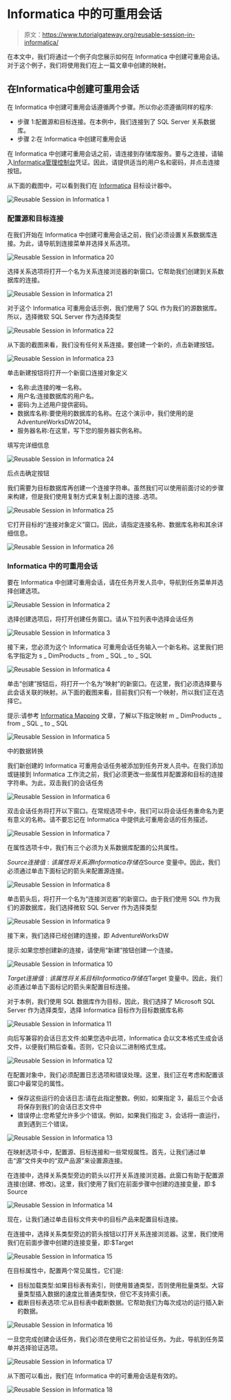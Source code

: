 # Informatica 中的可重用会话

> 原文：<https://www.tutorialgateway.org/reusable-session-in-informatica/>

在本文中，我们将通过一个例子向您展示如何在 Informatica 中创建可重用会话。对于这个例子，我们将使用我们在上一篇文章中创建的映射。

## 在Informatica中创建可重用会话

在 Informatica 中创建可重用会话遵循两个步骤。所以你必须遵循同样的程序:

*   步骤 1:配置源和目标连接。在本例中，我们连接到了 SQL Server 关系数据库。
*   步骤 2:在 Informatica 中创建可重用会话

在 Informatica 中创建可重用会话之前，请连接到存储库服务。要与之连接，请输入[Informatica管理控制台](https://www.tutorialgateway.org/informatica-admin-console/)凭证。因此，请提供适当的用户名和密码，并点击连接按钮。

从下面的截图中，可以看到我们在 [Informatica](https://www.tutorialgateway.org/informatica/) 目标设计器中。

![Reusable Session in Informatica 1](img/a8378d85f9e6e192ae3f1633352663b5.png)

### 配置源和目标连接

在我们开始在 Informatica 中创建可重用会话之前，我们必须设置关系数据库连接。为此，请导航到连接菜单并选择关系选项。

![Reusable Session in Informatica 20](img/e14acd2e5010a85d6d86957deb7215ec.png)

选择关系选项将打开一个名为关系连接浏览器的新窗口。它帮助我们创建到关系数据库的连接。

![Reusable Session in Informatica 21](img/909ae683ca62952610434a3bb90d578f.png)

对于这个 Informatica 可重用会话示例，我们使用了 SQL 作为我们的源数据库。所以，选择微软 SQL Server 作为选择类型

![Reusable Session in Informatica 22](img/7d9b0c743d1ccb8a86b57f9e2939b834.png)

从下面的截图来看，我们没有任何关系连接。要创建一个新的，点击新建按钮。

![Reusable Session in Informatica 23](img/5fffe7075d9f48e311ff02b7fda7663c.png)

单击新建按钮将打开一个新窗口连接对象定义

*   名称:此连接的唯一名称。
*   用户名:连接数据库的用户名。
*   密码:为上述用户提供密码。
*   数据库名称:要使用的数据库的名称。在这个演示中，我们使用的是 AdventureWorksDW2014。
*   服务器名称:在这里，写下您的服务器实例名称。

填写完详细信息

![Reusable Session in Informatica 24](img/9fef01c54c6c67fc278c84de3f38f25c.png)

后点击确定按钮

我们需要为目标数据库再创建一个连接字符串。虽然我们可以使用前面讨论的步骤来构建，但是我们使用复制方式来复制上面的连接..选项。

![Reusable Session in Informatica 25](img/f23231cd0fcd973521f74dfb10d63aad.png)

它打开目标的“连接对象定义”窗口。因此，请指定连接名称、数据库名称和其余详细信息。

![Reusable Session in Informatica 26](img/137a77ed79eae811043cff3f2e21e078.png)

### Informatica 中的可重用会话

要在 Informatica 中创建可重用会话，请在任务开发人员中，导航到任务菜单并选择创建选项。

![Reusable Session in Informatica 2](img/8c7084aac28b4888321a95bffee6e8b8.png)

选择创建选项后，将打开创建任务窗口。请从下拉列表中选择会话任务

![Reusable Session in Informatica 3](img/6e722614a6f803aa874853ba335ac5f6.png)

接下来，您必须为这个 Informatica 可重用会话任务输入一个新名称。这里我们把名字指定为 s _ DimProducts _ from _ SQL _ to _ SQL

![Reusable Session in Informatica 4](img/85de67379cf8d88c716bd9a4b056f332.png)

单击“创建”按钮后，将打开一个名为“映射”的新窗口。在这里，我们必须选择要与此会话关联的映射。从下面的截图来看，目前我们只有一个映射，所以我们正在选择它。

提示:请参考 [Informatica Mapping](https://www.tutorialgateway.org/informatica-mapping/) 文章，了解以下指定映射 m _ DimProducts _ from _ SQL _ to _ SQL

![Reusable Session in Informatica 5](img/2a732cd844495f4183489ac168b9372e.png)

中的数据转换

我们新创建的 Informatica 可重用会话任务被添加到任务开发人员中。在我们添加或链接到 Informatica 工作流之前，我们必须更改一些属性并配置源和目标的连接字符串。为此，双击我们的会话任务

![Reusable Session in Informatica 6](img/0f1555b970a6539700559618afe51581.png)

双击会话任务将打开以下窗口。在常规选项卡中，我们可以将会话任务重命名为更有意义的名称。请不要忘记在 Informatica 中提供此可重用会话的任务描述。

![Reusable Session in Informatica 7](img/c05443bbf82cd30f58554d23bf63945a.png)

在属性选项卡中，我们有三个必须为关系数据库配置的公共属性。

$Source 连接值:该属性将关系源Informatica 存储在$Source 变量中。因此，我们必须通过单击下面标记的箭头来配置源连接。

![Reusable Session in Informatica 8](img/f7a8b3f609a980231bd6219072f4c18f.png)

单击箭头后，将打开一个名为“连接浏览器”的新窗口。由于我们使用 SQL 作为我们的源数据库，我们选择微软 SQL Server 作为选择类型

![Reusable Session in Informatica 9](img/d8b1938af12eec7d3114f3c2f875e8aa.png)

接下来，我们选择已经创建的连接，即 AdventureWorksDW

提示:如果您想创建新的连接，请使用“新建”按钮创建一个连接。

![Reusable Session in Informatica 10](img/fcc64ead963fccbdcf19d82975a09659.png)

$Target 连接值:该属性将关系目标Informatica 存储在$Target 变量中。因此，我们必须通过单击下面标记的箭头来配置目标连接。

对于本例，我们使用 SQL 数据库作为目标，因此，我们选择了 Microsoft SQL Server 作为选择类型，选择 Informatica 目标作为目标数据库名称

![Reusable Session in Informatica 11](img/069af80f2acd9b950e36da3b7e4a9032.png)

向后写兼容的会话日志文件:如果您选中此项，Informatica 会以文本格式生成会话文件，以便我们稍后查看。否则，它只会以二进制格式生成。

![Reusable Session in Informatica 12](img/59bf663129b279dce89d1042c9b610e7.png)

在配置对象中，我们必须配置日志选项和错误处理。这里，我们正在考虑和配置该窗口中最常见的属性。

*   保存这些运行的会话日志:请在此指定整数。例如，如果指定 3，最后三个会话将保存到我们的会话日志文件中
*   错误停止:您希望允许多少个错误。例如，如果我们指定 3，会话将一直运行，直到遇到三个错误。

![Reusable Session in Informatica 13](img/cd16630152ef5f219de4513b9870eff0.png)

在映射选项卡中，配置源、目标连接和一些常规属性。首先，让我们通过单击“源”文件夹中的“双产品源”来设置源连接。

在连接中，选择关系类型旁边的箭头以打开关系连接浏览器。此窗口有助于配置源连接(创建、修改)。这里，我们使用了我们在前面步骤中创建的连接变量，即:$ Source

![Reusable Session in Informatica 14](img/efc971b0ff47f79881039da02809e849.png)

现在，让我们通过单击目标文件夹中的目标产品来配置目标连接。

在连接中，选择关系类型旁边的箭头按钮以打开关系连接浏览器。这里，我们使用我们在前面步骤中创建的连接变量，即:$Target

![Reusable Session in Informatica 15](img/e15f92b1c374c019c243e475abc84d84.png)

在目标属性中，配置两个常见属性，它们是:

*   目标加载类型:如果目标表有索引，则使用普通类型，否则使用批量类型。大容量类型插入数据的速度比普通类型快，但它不支持索引表。
*   截断目标表选项:它从目标表中截断数据。它帮助我们为每次成功的运行插入新的数据。

![Reusable Session in Informatica 16](img/7b5e53943bafd53853f09d75be171639.png)

一旦您完成创建会话任务，我们必须在使用它之前验证任务。为此，导航到任务菜单并选择验证选项。

![Reusable Session in Informatica 17](img/863f4d51acd4e7d45d2f56d89fe8fd74.png)

从下图可以看出，我们在 Informatica 中的可重用会话是有效的。

![Reusable Session in Informatica 18](img/03a9d9c2b99283aea17259331e27ac21.png)